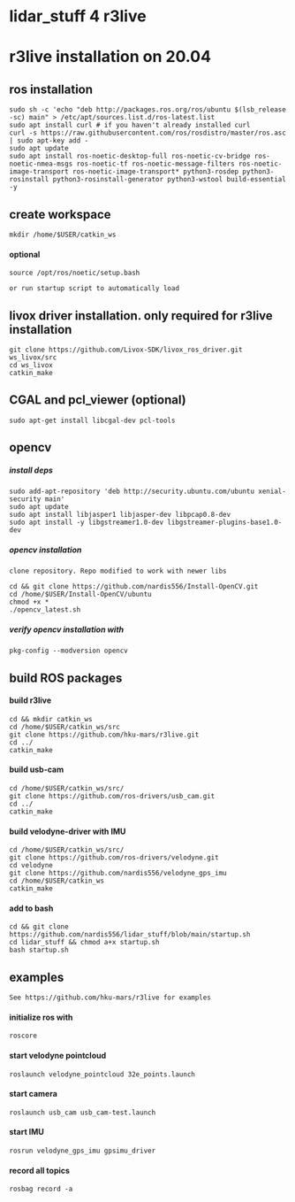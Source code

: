 # lidar_stuff 4 r3live

# r3live installation on 20.04

## ros installation

```
sudo sh -c 'echo "deb http://packages.ros.org/ros/ubuntu $(lsb_release -sc) main" > /etc/apt/sources.list.d/ros-latest.list
sudo apt install curl # if you haven't already installed curl
curl -s https://raw.githubusercontent.com/ros/rosdistro/master/ros.asc | sudo apt-key add -
sudo apt update
sudo apt install ros-noetic-desktop-full ros-noetic-cv-bridge ros-noetic-nmea-msgs ros-noetic-tf ros-noetic-message-filters ros-noetic-image-transport ros-noetic-image-transport* python3-rosdep python3-rosinstall python3-rosinstall-generator python3-wstool build-essential -y
```

## create workspace
```
mkdir /home/$USER/catkin_ws
```

#### optional
```
source /opt/ros/noetic/setup.bash
```
`or run startup script to automatically load`

## livox driver installation. only required for r3live installation

```
git clone https://github.com/Livox-SDK/livox_ros_driver.git ws_livox/src
cd ws_livox
catkin_make
```

## CGAL and pcl_viewer (optional)
```
sudo apt-get install libcgal-dev pcl-tools
```

## opencv
##### install deps
```
sudo add-apt-repository 'deb http://security.ubuntu.com/ubuntu xenial-security main'
sudo apt update
sudo apt install libjasper1 libjasper-dev libpcap0.8-dev
sudo apt install -y libgstreamer1.0-dev libgstreamer-plugins-base1.0-dev
```
##### opencv installation
`clone repository. Repo modified to work with newer libs`
```
cd && git clone https://github.com/nardis556/Install-OpenCV.git
cd /home/$USER/Install-OpenCV/ubuntu
chmod +x *
./opencv_latest.sh
```
##### verify opencv installation with
```
pkg-config --modversion opencv
```
## build ROS packages
#### build r3live
```
cd && mkdir catkin_ws
cd /home/$USER/catkin_ws/src
git clone https://github.com/hku-mars/r3live.git
cd ../
catkin_make
```
#### build usb-cam
```
cd /home/$USER/catkin_ws/src/
git clone https://github.com/ros-drivers/usb_cam.git
cd ../
catkin_make
```
#### build velodyne-driver with IMU
```
cd /home/$USER/catkin_ws/src/
git clone https://github.com/ros-drivers/velodyne.git
cd velodyne
git clone https://github.com/nardis556/velodyne_gps_imu
cd /home/$USER/catkin_ws
catkin_make
```
#### add to bash
```
cd && git clone https://github.com/nardis556/lidar_stuff/blob/main/startup.sh
cd lidar_stuff && chmod a+x startup.sh
bash startup.sh
```

## examples
`See https://github.com/hku-mars/r3live for examples`

#### initialize ros with 
```
roscore
```

#### start velodyne pointcloud
```
roslaunch velodyne_pointcloud 32e_points.launch
```

#### start camera
```
roslaunch usb_cam usb_cam-test.launch
```

#### start IMU
```
rosrun velodyne_gps_imu gpsimu_driver
```

#### record all topics
```
rosbag record -a
```
